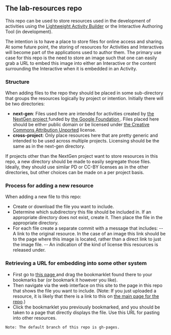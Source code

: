 ## The lab-resources repo

This repo can be used to store resources used in the development of activities using the [Lightweight Activity Builder](https://github.com/concord-consortium/lightweight-standalone) or the Interactive Authoring Tool (in development).

The intention is to have a place to store files for online access and sharing. At some future point, the storing of resources for Activities and Interactives will become part of the applications used to author them. The primary use case for this repo is the need to store an image such that one can easily grab a URL to embed this image into either an Interactive or the content surrounding the Interactive when it is embedded in an Activity.

### Structure
When adding files to the repo they should be placed in some sub-directory that groups the resources logically by project or intention. Initially there will be two directories:
- **next-gen**: Files used here are intended for activities created by [the NextGen project ](https://github.com/concord-consortium/lab) funded by [the Google Foundation ](http://www.google.com/landing/givesback/2011/). Files placed here should be either public domain or be licensed under [the Creative Commons Attribution Unported](http://creativecommons.org/licenses/by/3.0/) license. 
- **cross-project**: Only place resources here that are pretty generic and intended to be used across multiple projects. Licensing should be the same as in the next-gen directory.


If projects other than the NextGen project want to store resources in this repo, a new directory should be made to easily segregate those files. Ideally, they should use similar PD or CC-BY licenses as in the other directories, but other choices can be made on a per project basis.

### Process for adding a new resource
When adding a new file to this repo:
- Create or download the file you want to include.
- Determine which subdirectory this file should be included in. If an appropriate directory does not exist, create it. Then place the file in the appropriate directory.
- For each file create a separate commit with a message that includes: 
-- A link to the original resource. In the case of an image this link should be to the page where this image is located, rather than a direct link to just the image file.
-- An indication of the kind of license this resources is released under.

### Retrieving a URL for embedding into some other system
- First go to [ this page ](http://concord-consortium.github.com/lab-resources/) and drag the bookmarklet found there to your bookmarks bar (or bookmark it however you like).
- Then navigate via the web interface on this site to the page in this repo that shows the file you want to include. (Note: If you just uploaded a resource, it is likely that there is a link to this on [the main page for the repo](https://github.com/concord-consortium/lab-resources).)
- Click the bookmarklet you previously bookmarked, and you should be taken to a page that directly displays the file. Use this URL for pasting into other resources.



`Note: The default branch of this repo is gh-pages. `
